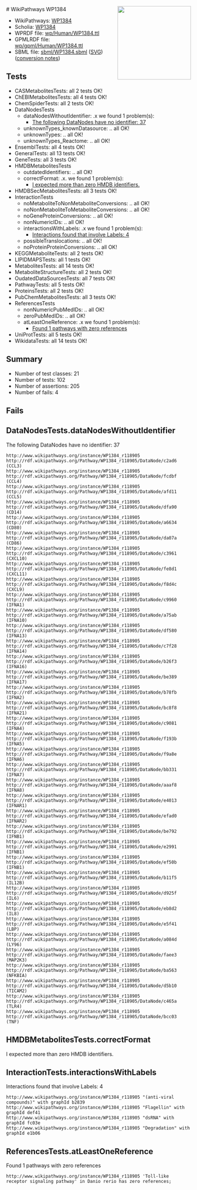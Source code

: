 <img style="float: right; width: 200px" src="../logo.png" />
# WikiPathways WP1384

* WikiPathways: [WP1384](https://identifiers.org/wikipathways:WP1384)
* Scholia: [WP1384](https://scholia.toolforge.org/wikipathways/WP1384)
* WPRDF file: [wp/Human/WP1384.ttl](../wp/Human/WP1384.ttl)
* GPMLRDF file: [wp/gpml/Human/WP1384.ttl](../wp/gpml/Human/WP1384.ttl)
* SBML file: [sbml/WP1384.sbml](../sbml/WP1384.sbml) ([SVG](../sbml/WP1384.svg)) ([conversion notes](../sbml/WP1384.txt))

## Tests
* CASMetabolitesTests: all 2 tests OK!
* ChEBIMetabolitesTests: all 4 tests OK!
* ChemSpiderTests: all 2 tests OK!
* DataNodesTests
    * dataNodesWithoutIdentifier: .x we found 1 problem(s):
        * [The following DataNodes have no identifier: 37](#8792c4d5)
    * unknownTypes_knownDatasource: .. all OK!
    * unknownTypes: .. all OK!
    * unknownTypes_Reactome: .. all OK!
* EnsemblTests: all 4 tests OK!
* GeneralTests: all 13 tests OK!
* GeneTests: all 3 tests OK!
* HMDBMetabolitesTests
    * outdatedIdentifiers: .. all OK!
    * correctFormat: .x. we found 1 problem(s):
        * [I expected more than zero HMDB identifiers.](#ad154c1e)
* HMDBSecMetabolitesTests: all 3 tests OK!
* InteractionTests
    * noMetaboliteToNonMetaboliteConversions: .. all OK!
    * noNonMetaboliteToMetaboliteConversions: .. all OK!
    * noGeneProteinConversions: .. all OK!
    * nonNumericIDs: .. all OK!
    * interactionsWithLabels: .x we found 1 problem(s):
        * [Interactions found that involve Labels: 4](#630d267b)
    * possibleTranslocations: .. all OK!
    * noProteinProteinConversions: .. all OK!
* KEGGMetaboliteTests: all 2 tests OK!
* LIPIDMAPSTests: all 1 tests OK!
* MetabolitesTests: all 14 tests OK!
* MetaboliteStructureTests: all 2 tests OK!
* OudatedDataSourcesTests: all 7 tests OK!
* PathwayTests: all 5 tests OK!
* ProteinsTests: all 2 tests OK!
* PubChemMetabolitesTests: all 3 tests OK!
* ReferencesTests
    * nonNumericPubMedIDs: .. all OK!
    * zeroPubMedIDs: .. all OK!
    * atLeastOneReference: .x we found 1 problem(s):
        * [Found 1 pathways with zero references](#35eb778e)
* UniProtTests: all 5 tests OK!
* WikidataTests: all 14 tests OK!


## Summary

* Number of test classes: 21
* Number of tests: 102
* Number of assertions: 205
* Number of fails: 4

## Fails

<a name="8792c4d5" />

## DataNodesTests.dataNodesWithoutIdentifier

The following DataNodes have no identifier: 37
```
http://www.wikipathways.org/instance/WP1384_r118905 http://rdf.wikipathways.org/Pathway/WP1384_r118905/DataNode/c2ad6 (CCL3)
http://www.wikipathways.org/instance/WP1384_r118905 http://rdf.wikipathways.org/Pathway/WP1384_r118905/DataNode/fcdbf (CCL4)
http://www.wikipathways.org/instance/WP1384_r118905 http://rdf.wikipathways.org/Pathway/WP1384_r118905/DataNode/afd11 (CCL5)
http://www.wikipathways.org/instance/WP1384_r118905 http://rdf.wikipathways.org/Pathway/WP1384_r118905/DataNode/dfa90 (CD14)
http://www.wikipathways.org/instance/WP1384_r118905 http://rdf.wikipathways.org/Pathway/WP1384_r118905/DataNode/a6634 (CD80)
http://www.wikipathways.org/instance/WP1384_r118905 http://rdf.wikipathways.org/Pathway/WP1384_r118905/DataNode/da07a (CD86)
http://www.wikipathways.org/instance/WP1384_r118905 http://rdf.wikipathways.org/Pathway/WP1384_r118905/DataNode/c3961 (CXCL10)
http://www.wikipathways.org/instance/WP1384_r118905 http://rdf.wikipathways.org/Pathway/WP1384_r118905/DataNode/fe8d1 (CXCL11)
http://www.wikipathways.org/instance/WP1384_r118905 http://rdf.wikipathways.org/Pathway/WP1384_r118905/DataNode/f8d4c (CXCL9)
http://www.wikipathways.org/instance/WP1384_r118905 http://rdf.wikipathways.org/Pathway/WP1384_r118905/DataNode/c9960 (IFNA1)
http://www.wikipathways.org/instance/WP1384_r118905 http://rdf.wikipathways.org/Pathway/WP1384_r118905/DataNode/a75ab (IFNA10)
http://www.wikipathways.org/instance/WP1384_r118905 http://rdf.wikipathways.org/Pathway/WP1384_r118905/DataNode/df580 (IFNA13)
http://www.wikipathways.org/instance/WP1384_r118905 http://rdf.wikipathways.org/Pathway/WP1384_r118905/DataNode/c7f28 (IFNA14)
http://www.wikipathways.org/instance/WP1384_r118905 http://rdf.wikipathways.org/Pathway/WP1384_r118905/DataNode/b26f3 (IFNA16)
http://www.wikipathways.org/instance/WP1384_r118905 http://rdf.wikipathways.org/Pathway/WP1384_r118905/DataNode/be389 (IFNA17)
http://www.wikipathways.org/instance/WP1384_r118905 http://rdf.wikipathways.org/Pathway/WP1384_r118905/DataNode/b78fb (IFNA2)
http://www.wikipathways.org/instance/WP1384_r118905 http://rdf.wikipathways.org/Pathway/WP1384_r118905/DataNode/bc8f8 (IFNA21)
http://www.wikipathways.org/instance/WP1384_r118905 http://rdf.wikipathways.org/Pathway/WP1384_r118905/DataNode/c9081 (IFNA4)
http://www.wikipathways.org/instance/WP1384_r118905 http://rdf.wikipathways.org/Pathway/WP1384_r118905/DataNode/f193b (IFNA5)
http://www.wikipathways.org/instance/WP1384_r118905 http://rdf.wikipathways.org/Pathway/WP1384_r118905/DataNode/f9a8e (IFNA6)
http://www.wikipathways.org/instance/WP1384_r118905 http://rdf.wikipathways.org/Pathway/WP1384_r118905/DataNode/bb331 (IFNA7)
http://www.wikipathways.org/instance/WP1384_r118905 http://rdf.wikipathways.org/Pathway/WP1384_r118905/DataNode/aaaf8 (IFNA8)
http://www.wikipathways.org/instance/WP1384_r118905 http://rdf.wikipathways.org/Pathway/WP1384_r118905/DataNode/e4013 (IFNAR1)
http://www.wikipathways.org/instance/WP1384_r118905 http://rdf.wikipathways.org/Pathway/WP1384_r118905/DataNode/efad0 (IFNAR2)
http://www.wikipathways.org/instance/WP1384_r118905 http://rdf.wikipathways.org/Pathway/WP1384_r118905/DataNode/be792 (IFNB1)
http://www.wikipathways.org/instance/WP1384_r118905 http://rdf.wikipathways.org/Pathway/WP1384_r118905/DataNode/e2991 (IFNB1)
http://www.wikipathways.org/instance/WP1384_r118905 http://rdf.wikipathways.org/Pathway/WP1384_r118905/DataNode/ef50b (IFNB1)
http://www.wikipathways.org/instance/WP1384_r118905 http://rdf.wikipathways.org/Pathway/WP1384_r118905/DataNode/b11f5 (IL12B)
http://www.wikipathways.org/instance/WP1384_r118905 http://rdf.wikipathways.org/Pathway/WP1384_r118905/DataNode/d925f (IL6)
http://www.wikipathways.org/instance/WP1384_r118905 http://rdf.wikipathways.org/Pathway/WP1384_r118905/DataNode/eb8d2 (IL8)
http://www.wikipathways.org/instance/WP1384_r118905 http://rdf.wikipathways.org/Pathway/WP1384_r118905/DataNode/e5f41 (LBP)
http://www.wikipathways.org/instance/WP1384_r118905 http://rdf.wikipathways.org/Pathway/WP1384_r118905/DataNode/a084d (LY96)
http://www.wikipathways.org/instance/WP1384_r118905 http://rdf.wikipathways.org/Pathway/WP1384_r118905/DataNode/faee3 (MAP2K3)
http://www.wikipathways.org/instance/WP1384_r118905 http://rdf.wikipathways.org/Pathway/WP1384_r118905/DataNode/ba563 (NFKBIA)
http://www.wikipathways.org/instance/WP1384_r118905 http://rdf.wikipathways.org/Pathway/WP1384_r118905/DataNode/d5b10 (TICAM2)
http://www.wikipathways.org/instance/WP1384_r118905 http://rdf.wikipathways.org/Pathway/WP1384_r118905/DataNode/c465a (TLR4)
http://www.wikipathways.org/instance/WP1384_r118905 http://rdf.wikipathways.org/Pathway/WP1384_r118905/DataNode/bcc03 (TNF)
```

<a name="ad154c1e" />

## HMDBMetabolitesTests.correctFormat

I expected more than zero HMDB identifiers.
<a name="630d267b" />

## InteractionTests.interactionsWithLabels

Interactions found that involve Labels: 4
```
http://www.wikipathways.org/instance/WP1384_r118905 "(anti-viral compounds)" with graphId b2839
http://www.wikipathways.org/instance/WP1384_r118905 "Flagellin" with graphId def41
http://www.wikipathways.org/instance/WP1384_r118905 "dsRNA" with graphId fc03e
http://www.wikipathways.org/instance/WP1384_r118905 "Degradation" with graphId e1b06
```

<a name="35eb778e" />

## ReferencesTests.atLeastOneReference

Found 1 pathways with zero references
```
http://www.wikipathways.org/instance/WP1384_r118905 'Toll-like receptor signaling pathway' in Danio rerio has zero references; 
```

